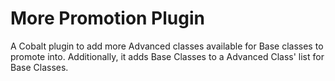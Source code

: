 # More Promotion Plugin
A Cobalt plugin to add more Advanced classes available for Base classes to promote into.
Additionally, it adds Base Classes to a Advanced Class' list for Base Classes.

